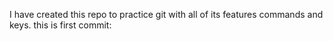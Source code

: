 I have created this repo to practice git with all of its features commands and keys.
this is first commit:
